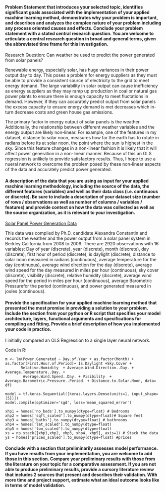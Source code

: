 #### Problem Statement that introduces your selected topic, identifies significant goals associated with the implementation of your applied machine learning method, demonstrates why your problem is important, and describes and analyzes the complex nature of your problem including any process oriented causes and effects. Conclude your problem statement with a stated central research question. You are welcome to articulate a central research question in broad and general terms, given the abbreviated time frame for this investigation.

Research Question: Can weather be used to predict the power generated from solar panels?

Renewable energy, especially solar, has huge variances in their power output day to day. This poses a problem for energy suppliers as they must be able to provide a consistent source of electricity to the grid to meet energy demand. The large variability in solar output can cause inefficiency as energy suppliers as they may ramp up production in coal or natural gas power plants to ensure there is enough capacity to meet fluctations in demand. However, if they can accurately predict output from solar panels the excess capacity to ensure energy demand is met decreases which in-turn decrease costs and green house gas emissions.

The primary factor in energy output of solar panels is the weather. Additionally, the relationship between different weather variables and the energy output are likely non-linear. For example, one of the features in my dataset, distance to solar noon, measures how far the earth has to rotate in radians before its at solar noon, the point where the sun is highest in the sky. Since this feature changes in a non-linear fashion it is likely that it will affect power generation in a non-linear manner. Because of this an OLS regression is unlikely to provide satisfactory results. Thus, I hope to use a nueral network to overcome the problem posed by these non-linear aspects of the data and accurately predict power generated.  

#### A description of the data that you are using as input for your applied machine learning methodology, including the source of the data, the different features (variables) and well as their data class (i.e. continuous or discrete). Be sure to include a description of your dataset size (number of rows / observations as well as number of columns / variables / features) and provide context on how the data was collected as well as the source organization, as it is relevant to your investigation.

[Solar Panel Power Generation Data](https://www.kaggle.com/vipulgote4/solar-power-generation)

This data was compiled by Ph.D. candidate Alexandra Constantin and records the weather and the power output from a solar panel system in Berkley California from 2008 to 2009. There are 2920 observations with 16 variables: Day of year (discrete), year (discrete), month (discrete), day (discrete), first hour of period (discrete), is daylight (discrete), distance to solar noon measured in radians (continuous), average temperature for the day (continuous), average wind direction for the day (discrete), average wind speed for the day measured in miles per hour (continuous), sky cover (discrete), visibility (discrete), relative humidity (discrete), average wind speed for the period in miles per hour (continuous), average Barometric Pressurefor the period (continuous), and power generated measured in joules (continuous).

#### Provide the specification for your applied machine learning method that presented the most promise in providing a solution to your problem. Include the section from your python or R script that specifies your model architecture, layers, functional arguments and specifications for compiling and fitting. Provide a brief description of how you implemented your code in practice.

I initially compared an OLS Regression to a single layer neural network.

Code in R:
```
m <- lm(Power.Generated ~ Day.of.Year + as.factor(Month) + as.factor(First.Hour.of.Period)+ Is.Daylight +Sky.Cover +  
       Relative.Humidity  + Average.Wind.Direction..Day. + Average.Temperature..Day. +
        Average.Wind.Speed..Day. + Visibility  + Average.Barometric.Pressure..Period. + Distance.to.Solar.Noon, data= df)

```

```
model = tf.keras.Sequential([keras.layers.Dense(units=1, input_shape=[5])])
model.compile(optimizer='sgd', loss='mean_squared_error')

xhp1 = homes['no_beds'].to_numpy(dtype=float) # Bedrooms
xhp2 = homes['sqft_scaled'].to_numpy(dtype=float)# Square feet
xhp3 = homes['baths'].to_numpy(dtype=float) # bathrooms
xhp4 = homes['lat_scaled'].to_numpy(dtype=float)
xhp5 = homes['lon_scaled'].to_numpy(dtype=float)
xs = np.stack([xhp1,xhp2, xhp3, xhp4, xhp5], axis=1) # Stack the data
ys = homes['prices_scaled'].to_numpy(dtype=float) #prices
```

#### Conclude with a section that preliminarily assesses model performance. If you have results from your implementation, you are welcome to add those in this section. Compare your preliminary results with those from the literature on your topic for a comparative assessment. If you are not able to produce preliminary results, provide a cursory literature review that includes 2 sources that present and describes their validation. With more time and project support, estimate what an ideal outcome looks like in terms of model validation.
